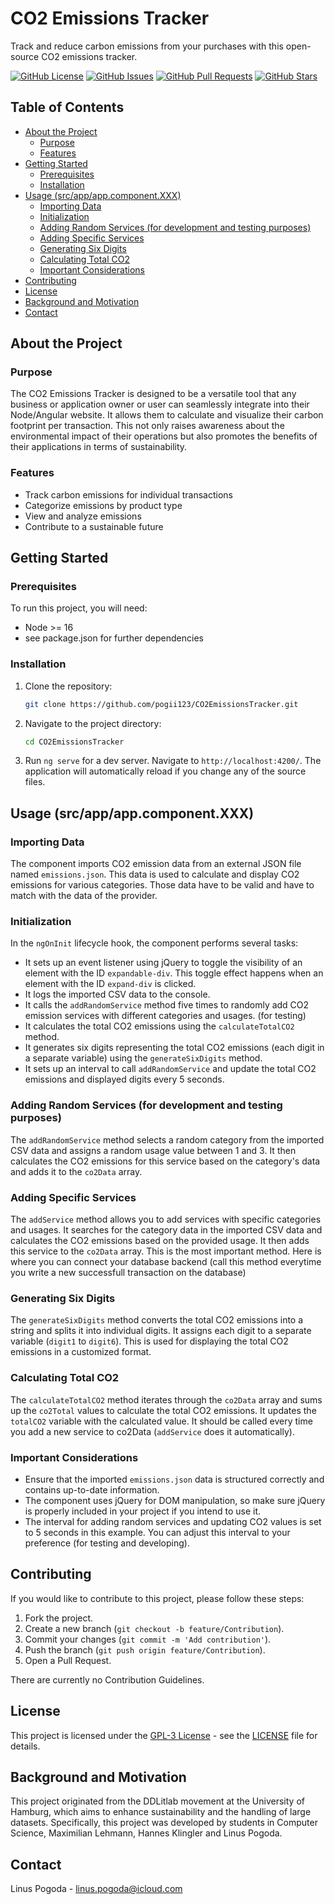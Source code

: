 # CO2 Emissions Tracker

Track and reduce carbon emissions from your purchases with this open-source CO2 emissions tracker.

[![GitHub License](https://img.shields.io/github/license/pogii123/CO2EmissionsTracker)](https://github.com/pogii123/CO2EmissionsTracker/blob/main/LICENSE)
[![GitHub Issues](https://img.shields.io/github/issues/pogii123/CO2EmissionsTracker)](https://github.com/pogii123/CO2EmissionsTracker/issues)
[![GitHub Pull Requests](https://img.shields.io/github/issues-pr/pogii123/CO2EmissionsTracker)](https://github.com/pogii123/CO2EmissionsTracker/pulls)
[![GitHub Stars](https://img.shields.io/github/stars/pogii123/CO2EmissionsTracker)](https://github.com/pogii123/CO2EmissionsTracker/stargazers)

## Table of Contents

- [About the Project](#about-the-project)
  - [Purpose](#purpose)
  - [Features](#features)
- [Getting Started](#getting-started)
  - [Prerequisites](#prerequisites)
  - [Installation](#installation)
- [Usage (src/app/app.component.XXX)](#usage-srcappappcomponentxxx)
  - [Importing Data](#importing-data)
  - [Initialization](#initialization)
  - [Adding Random Services (for development and testing purposes)](#adding-random-services-for-development-and-testing-purposes)
  - [Adding Specific Services](#adding-specific-services)
  - [Generating Six Digits](#generating-six-digits)
  - [Calculating Total CO2](#calculating-total-co2)
  - [Important Considerations](#important-considerations)
- [Contributing](#contributing)
- [License](#license)
- [Background and Motivation](#background-and-motivation)
- [Contact](#contact)

## About the Project

### Purpose

The CO2 Emissions Tracker is designed to be a versatile tool that any business or application owner or user can seamlessly integrate into their Node/Angular website. It allows them to calculate and visualize their carbon footprint per transaction. This not only raises awareness about the environmental impact of their operations but also promotes the benefits of their applications in terms of sustainability.

### Features

- Track carbon emissions for individual transactions
- Categorize emissions by product type
- View and analyze emissions
- Contribute to a sustainable future

## Getting Started

### Prerequisites

To run this project, you will need:

- Node >= 16
- see package.json for further dependencies

### Installation

1. Clone the repository:
   ```sh
   git clone https://github.com/pogii123/CO2EmissionsTracker.git
   ```

2. Navigate to the project directory:
   ```sh
   cd CO2EmissionsTracker
   ```

3. Run `ng serve` for a dev server. Navigate to `http://localhost:4200/`. The application will automatically reload if you change any of the source files.

## Usage (src/app/app.component.XXX)

### Importing Data
The component imports CO2 emission data from an external JSON file named `emissions.json`. This data is used to calculate and display CO2 emissions for various categories. Those data have to be valid and have to match with the data of the provider.

### Initialization
In the `ngOnInit` lifecycle hook, the component performs several tasks:

- It sets up an event listener using jQuery to toggle the visibility of an element with the ID `expandable-div`. This toggle effect happens when an element with the ID `expand-div` is clicked.
- It logs the imported CSV data to the console.
- It calls the `addRandomService` method five times to randomly add CO2 emission services with different categories and usages. (for testing)
- It calculates the total CO2 emissions using the `calculateTotalCO2` method. 
- It generates six digits representing the total CO2 emissions (each digit in a separate variable) using the `generateSixDigits` method.
- It sets up an interval to call `addRandomService` and update the total CO2 emissions and displayed digits every 5 seconds.

### Adding Random Services (for development and testing purposes)
The `addRandomService` method selects a random category from the imported CSV data and assigns a random usage value between 1 and 3. It then calculates the CO2 emissions for this service based on the category's data and adds it to the `co2Data` array.

### Adding Specific Services
The `addService` method allows you to add services with specific categories and usages. It searches for the category data in the imported CSV data and calculates the CO2 emissions based on the provided usage. It then adds this service to the `co2Data` array. This is the most important method. Here is where you can connect your database backend (call this method everytime you write a new successfull transaction on the database)

### Generating Six Digits
The `generateSixDigits` method converts the total CO2 emissions into a string and splits it into individual digits. It assigns each digit to a separate variable (`digit1` to `digit6`). This is used for displaying the total CO2 emissions in a customized format.

### Calculating Total CO2
The `calculateTotalCO2` method iterates through the `co2Data` array and sums up the `co2Total` values to calculate the total CO2 emissions. It updates the `totalCO2` variable with the calculated value. It should be called every time you add a new service to co2Data (`addService` does it automatically). 

### Important Considerations
- Ensure that the imported `emissions.json` data is structured correctly and contains up-to-date information.
- The component uses jQuery for DOM manipulation, so make sure jQuery is properly included in your project if you intend to use it.
- The interval for adding random services and updating CO2 values is set to 5 seconds in this example. You can adjust this interval to your preference (for testing and developing).

## Contributing

If you would like to contribute to this project, please follow these steps:

1. Fork the project.
2. Create a new branch (`git checkout -b feature/Contribution`).
3. Commit your changes (`git commit -m 'Add contribution'`).
4. Push the branch (`git push origin feature/Contribution`).
5. Open a Pull Request.

There are currently no Contribution Guidelines.

## License

This project is licensed under the [GPL-3 License](LICENSE) - see the [LICENSE](LICENSE) file for details.

<h2 id="background-and-motivation">Background and Motivation</h2>
This project originated from the DDLitlab movement at the University of Hamburg, which aims to enhance sustainability and the handling of large datasets. Specifically, this project was developed by students in Computer Science, Maximilian Lehmann, Hannes Klingler and Linus Pogoda.

## Contact

Linus Pogoda - [linus.pogoda@icloud.com](mailto:linus.pogoda@icloud.com)






